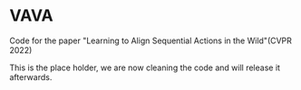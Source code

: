 # VAVA
Code for the paper "Learning to Align Sequential Actions in the Wild"(CVPR 2022)

This is the place holder, we are now cleaning the code and will release it afterwards.
